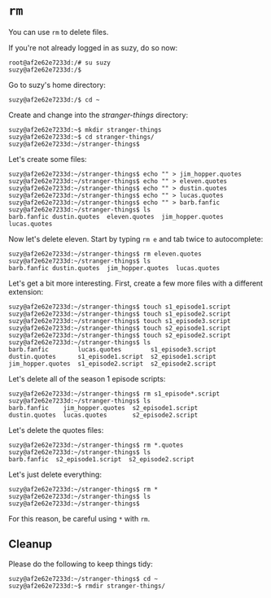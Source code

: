 `rm`
====

You can use `rm` to delete files.

If you're not already logged in as suzy, do so now:

```
root@af2e62e7233d:/# su suzy
suzy@af2e62e7233d:/$
```

Go to suzy's home directory:

```
suzy@af2e62e7233d:/$ cd ~
```


Create and change into the _stranger-things_ directory:

```
suzy@af2e62e7233d:~$ mkdir stranger-things
suzy@af2e62e7233d:~$ cd stranger-things/
suzy@af2e62e7233d:~/stranger-things$
```

Let's create some files:

```
suzy@af2e62e7233d:~/stranger-things$ echo "" > jim_hopper.quotes
suzy@af2e62e7233d:~/stranger-things$ echo "" > eleven.quotes
suzy@af2e62e7233d:~/stranger-things$ echo "" > dustin.quotes
suzy@af2e62e7233d:~/stranger-things$ echo "" > lucas.quotes
suzy@af2e62e7233d:~/stranger-things$ echo "" > barb.fanfic
suzy@af2e62e7233d:~/stranger-things$ ls
barb.fanfic dustin.quotes  eleven.quotes  jim_hopper.quotes  lucas.quotes
```

Now let's delete eleven. Start by typing `rm e` and tab twice to autocomplete:

```
suzy@af2e62e7233d:~/stranger-things$ rm eleven.quotes
suzy@af2e62e7233d:~/stranger-things$ ls
barb.fanfic dustin.quotes  jim_hopper.quotes  lucas.quotes
```

Let's get a bit more interesting. First, create a few more files with a different extension:

```
suzy@af2e62e7233d:~/stranger-things$ touch s1_episode1.script
suzy@af2e62e7233d:~/stranger-things$ touch s1_episode2.script
suzy@af2e62e7233d:~/stranger-things$ touch s1_episode3.script
suzy@af2e62e7233d:~/stranger-things$ touch s2_episode1.script
suzy@af2e62e7233d:~/stranger-things$ touch s2_episode2.script
suzy@af2e62e7233d:~/stranger-things$ ls
barb.fanfic        lucas.quotes        s1_episode3.script
dustin.quotes      s1_episode1.script  s2_episode1.script
jim_hopper.quotes  s1_episode2.script  s2_episode2.script
```

Let's delete all of the season 1 episode scripts:

```
suzy@af2e62e7233d:~/stranger-things$ rm s1_episode*.script   
suzy@af2e62e7233d:~/stranger-things$ ls
barb.fanfic    jim_hopper.quotes  s2_episode1.script
dustin.quotes  lucas.quotes       s2_episode2.script
```

Let's delete the quotes files:

```
suzy@af2e62e7233d:~/stranger-things$ rm *.quotes
suzy@af2e62e7233d:~/stranger-things$ ls
barb.fanfic  s2_episode1.script  s2_episode2.script
```

Let's just delete everything:

```
suzy@af2e62e7233d:~/stranger-things$ rm *
suzy@af2e62e7233d:~/stranger-things$ ls
suzy@af2e62e7233d:~/stranger-things$
```

For this reason, be careful using `*` with `rm`.


Cleanup
-------

Please do the following to keep things tidy:

```
suzy@af2e62e7233d:~/stranger-things$ cd ~
suzy@af2e62e7233d:~$ rmdir stranger-things/
```

